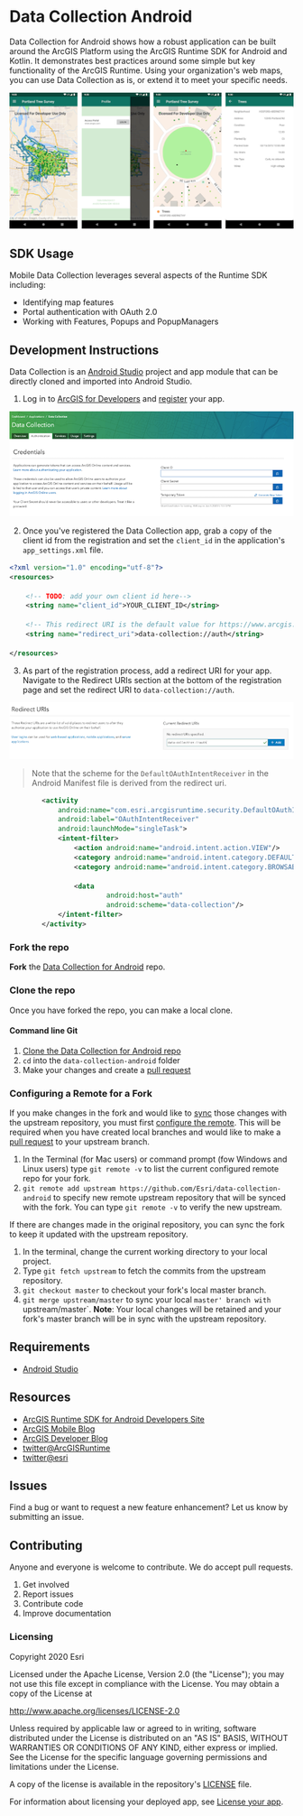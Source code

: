 # Data Collection Android

Data Collection for Android shows how a robust application can be built around the ArcGIS Platform using the ArcGIS Runtime SDK for Android and Kotlin. It demonstrates best practices around some simple but key functionality of the ArcGIS Runtime. Using your organization's web maps, you can use Data Collection as is, or extend it to meet your specific needs.

![General UI](./docs/images/General-UI.png)

## SDK Usage

Mobile Data Collection leverages several aspects of the Runtime SDK including:

* Identifying map features
* Portal authentication with OAuth 2.0
* Working with Features, Popups and PopupManagers

## Development Instructions
Data Collection is an [Android Studio](http://developer.android.com/sdk/index.html) project and app module that can be directly cloned and imported into Android Studio.

1. Log in to [ArcGIS for Developers](https://developers.arcgis.com/) and [register](https://developers.arcgis.com/applications/#/) your app.

![](/docs/images/Register1.png)

2. Once you've registered the Data Collection app, grab a copy of the client id from the registration and set the `client_id` in the application's `app_settings.xml` file.

```xml
<?xml version="1.0" encoding="utf-8"?>
<resources>

    <!-- TODO: add your own client id here-->
    <string name="client_id">YOUR_CLIENT_ID</string>

    <!-- This redirect URI is the default value for https://www.arcgis.com -->
    <string name="redirect_uri">data-collection://auth</string>

</resources>
```

3. As part of the registration process, add a redirect URI for your app.  Navigate to the Redirect URIs section at the bottom of the registration page and set the redirect URI to `data-collection://auth`.

![](/docs/images/Register2.png)
> Note that the scheme for the `DefaultOAuthIntentReceiver` in the Android Manifest file is derived from the redirect uri.
```xml
        <activity
            android:name="com.esri.arcgisruntime.security.DefaultOAuthIntentReceiver"
            android:label="OAuthIntentReceiver"
            android:launchMode="singleTask">
            <intent-filter>
                <action android:name="android.intent.action.VIEW"/>
                <category android:name="android.intent.category.DEFAULT"/>
                <category android:name="android.intent.category.BROWSABLE"/>

                <data
                        android:host="auth"
                        android:scheme="data-collection"/>
            </intent-filter>
        </activity>
 ```

### Fork the repo
**Fork** the [Data Collection for Android](https://github.com/Esri/data-collection-android/fork) repo.

### Clone the repo
Once you have forked the repo, you can make a local clone.

#### Command line Git
1. [Clone the  Data Collection for Android repo](https://help.github.com/articles/fork-a-repo#step-2-clone-your-fork)
2. ```cd``` into the ```data-collection-android``` folder
3. Make your changes and create a [pull request](https://help.github.com/articles/creating-a-pull-request)

### Configuring a Remote for a Fork
If you make changes in the fork and would like to [sync](https://help.github.com/articles/syncing-a-fork/) those changes with the upstream repository, you must first [configure the remote](https://help.github.com/articles/configuring-a-remote-for-a-fork/). This will be required when you have created local branches and would like to make a [pull request](https://help.github.com/articles/creating-a-pull-request) to your upstream branch.

1. In the Terminal (for Mac users) or command prompt (fow Windows and Linux users) type ```git remote -v``` to list the current configured remote repo for your fork.
2. ```git remote add upstream https://github.com/Esri/data-collection-android``` to specify new remote upstream repository that will be synced with the fork. You can type ```git remote -v``` to verify the new upstream.

If there are changes made in the original repository, you can sync the fork to keep it updated with the upstream repository.

1. In the terminal, change the current working directory to your local project.
2. Type ```git fetch upstream``` to fetch the commits from the upstream repository.
3. ```git checkout master``` to checkout your fork's local master branch.
4. ```git merge upstream/master``` to sync your local `master' branch with `upstream/master`. **Note**: Your local changes will be retained and your fork's master branch will be in sync with the upstream repository.

## Requirements
* [Android Studio](http://developer.android.com/sdk/index.html)

## Resources
* [ArcGIS Runtime SDK for Android Developers Site](https://developers.arcgis.com/android/)
* [ArcGIS Mobile Blog](http://blogs.esri.com/esri/arcgis/category/mobile/)
* [ArcGIS Developer Blog](http://blogs.esri.com/esri/arcgis/category/developer/)
* [twitter@ArcGISRuntime](https://twitter.com/ArcGISRuntime)
* [twitter@esri](http://twitter.com/esri)

## Issues

Find a bug or want to request a new feature enhancement? Let us know by submitting an issue.

## Contributing
Anyone and everyone is welcome to contribute. We do accept pull requests.

1. Get involved
2. Report issues
3. Contribute code
4. Improve documentation

### Licensing

Copyright 2020 Esri

Licensed under the Apache License, Version 2.0 (the "License"); you may not use this file except in compliance with the License. You may obtain a copy of the License at

http://www.apache.org/licenses/LICENSE-2.0

Unless required by applicable law or agreed to in writing, software distributed under the License is distributed on an "AS IS" BASIS, WITHOUT WARRANTIES OR CONDITIONS OF ANY KIND, either express or implied. See the License for the specific language governing permissions and limitations under the License.

A copy of the license is available in the repository's [LICENSE](./LICENSE) file.

For information about licensing your deployed app, see [License your app](https://developers.arcgis.com/android/latest/guide/license-your-app.htm).
